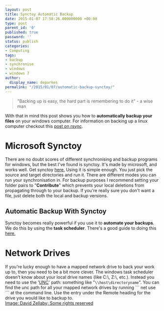 ```yaml
---
layout: post
title: Synctoy Automatic Backup
date: 2015-01-07 17:58:26.000000000 +00:00
type: post
parent_id: '0'
published: true
password: ''
status: publish
categories:
- Computing
tags:
- backup
- synchronise
- windows
- windows 7
author:
  display_name: deparkes
permalink: "/2015/01/07/automatic-backup-synctoy/"
---
```

<blockquote>"Backing up is easy, the hard part is remembering to do it" - a wise man</blockquote>
With that in mind this post shows you how to <strong>automatically backup your files</strong> on your windows computer.
For information on backing up a linux computer checkout this <a title="Keeping in sync with rsync" href="{{site.baseurl}}/2014/02/14/keeping-in-sync-with-rsync/">post on rsync</a>.
<h1>Microsoft Synctoy</h1>
There are no doubt scores of different synchronising and backup programs for windows, but the best I've found is synctoy. It's made by microsoft, and works well.
Get synctoy <a href="http://www.microsoft.com/en-gb/download/details.aspx?id=15155">here.</a>
Using it is simple enough. You just pick the source and target directories and run it.
There are different modes you can run your synchronisation in. For backup purposes I recommend setting your folder pairs to "<strong>Contribute</strong>" which prevents your local deletions from propagating through to your backup. If you're really sure you don't want a file, just delete both the local and backup versions.
<h2>Automatic Backup With Synctoy</h2>
Synctoy becomes really powerful if you use it to <strong>automate your backups</strong>.
We do this by using the <strong>task scheduler</strong>.
There's a good guide to doing this <a href="http://www.howtogeek.com/howto/25046/schedule-synctoy-to-run-automatically-with-task-scheduler-in-windows-7/">here.</a>
<h1>Network Drives</h1>
If you're lucky enough to have a mapped network drive to back your work up to, then you need to be a bit more clever.
The windows task scheduler doesn't know about your local drive names (like C:\, Z:\, etc.). Instead you need to use the '<a href="http://en.wikipedia.org/wiki/Path_%28computing%29#UNC_in_Windows">UNC</a>' path: something like "<code>\\host\directoryname</code>".
You can find the unc path for all your mapped network drives by running
```
net use
```
at the command line.
Use the entry under the Remote heading for the drive you would like to backup to.
<div id="yui_3_16_0_1_1423943112907_11688" class="view attribution-view clear-float photo-attribution">
<div class="attribution-info">
<a class="owner-name truncate" title="Go to David Zellaby's photostream" href="https://www.flickr.com/photos/toymaster/" data-rapid_p="25" data-track="attributionNameClick">Image: David Zellaby; </a><a class="photo-license-url" href="https://creativecommons.org/licenses/by-nc-nd/2.0/" target="_newtab" rel="license cc:license" data-rapid_p="29">Some rights reserved</a><a class="owner-name truncate" title="Go to David Zellaby's photostream" href="https://www.flickr.com/photos/toymaster/" data-rapid_p="25" data-track="attributionNameClick">
</a>
<div id="yui_3_16_0_1_1423943112907_11919" class="view follow-view clear-float photo-attribution"></div>
</div>
</div>
